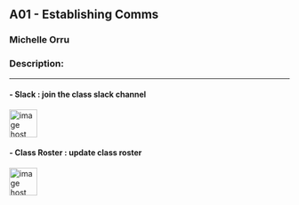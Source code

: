 ## A01 - Establishing Comms
### Michelle Orru
### Description:
---
#### - Slack : join the class slack channel

<img src="https://images2.imgbox.com/93/d0/u9vM34kF_o.png" alt="image host" width="50"/>


#### - Class Roster : update class roster 

<a href="https://imgbox.com/ywxsN67C" target="_blank"><img src="https://images2.imgbox.com/38/ed/t8796trL_o.png" alt="image host" width="50"/></a>

